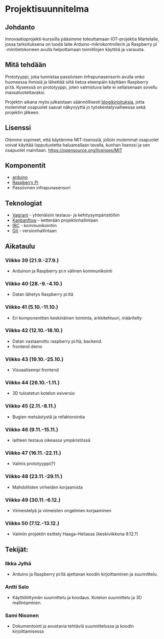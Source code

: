 # Projektisuunnitelma


## Johdanto

Innovaatioprojekti-kurssilla pääsimme toteuttamaan IOT-projektia Martelalle, jossa tarkoituksena on luoda laite Arduino-mikrokontrollerin ja Raspberry pi -minitietokoneen avulla helpottamaan toimitilojen käyttöä ja varausta.

## Mitä tehdään

Prototyyppi, joka tunnistaa passiivisen infrapunasensorin avulla onko huoneessa  ihmisiä ja lähettää siitä tietoa eteenpäin käyttäen Raspberry pi:tä.
Kyseessä on prototyyppi, joten valmistuva laite ei sellaisenaan sovellu massatuotettavaksi.

Projektin aikana myös julkaistaan säännöllisesti [blogikirjoituksia](https://officeiot.wordpress.com/), jotta molemmat osapuolet saavat näkyvyyttä jo työskentelyvaiheessa sekä projektin jälkeen.

## Lisenssi

Olemme sopineet, että käytämme MIT-lisenssiä, jolloin molemmat osapuolet voivat käyttää lopputuotetta haluamallaan tavalla, kunhan lisenssi ja sen osapuolet mainitaan. https://opensource.org/licenses/MIT 

## Komponentit

* [arduino](https://www.arduino.cc)
* [Raspberry Pi](https://www.raspberrypi.org)
* Passiivinen infrapunasensori

## Teknologiat

* [Vagrant](https://www.vagrantup.com/) - yhtenäisiin testaus- ja kehitysympäristöihin
* [Kanbanflow](https://kanbanflow.com) - ketterään projektinhallintaan
* [IRC](https://en.wikipedia.org/wiki/Internet_Relay_Chat) - kommunikointiin
* [Git](https://git-scm.com/) - versionhallintaan

## Aikataulu

### Viikko 39 (21.9.-27.9.)
* Arduinon ja Raspberry pi:n välinen kommunikointi

### Viikko 40 (28.-9.-4.10.)
* Datan lähetys Raspberry pi:ltä 

### Viikko 41 (5.10.-11.10.)
* Eri komponenttien keskinäinen toiminta, arkkitehtuuri, määritelty

### Viikko 42 (12.10.-18.10.)
* Datan vastaanotto raspberry pi:ltä, backend. 
* frontend demo

### Viikko 43 (19.10.-25.10.)
* Visuaalisempi frontend

### Viikko 44 (26.10.-1.11.)
* 3D tulostetun kotelon esiversio

### Viikko 45 (2.11.-8.11.)
* Bugien metsästystä ja refaktorointia

### Viikko 46 (9.11.-15.11.)
* laitteen testaus oikeassa ympäristössä

### Viikko 47 (16.11.-22.11.)
* Valmis prototyyppi(?)

### Viikko 48 (23.11.-29.11.)
* Mahdollisten virheiden korjaamista

### Viikko 49 (30.11.-6.12.)
* Viimeistelyä ja viimeisten ongelmien korjaaminen

### Viikko 50 (7.12.-13.12.)
* Valmiin projektin esittely Haaga-Heliassa (keskiviikkona 9.12.?)


## Tekijät:

### Ilkka Jylhä
* Arduino ja Raspberry pi:llä ajettavan koodin kirjoittaminen ja suunnittelu.
### Antti Salo
* Käyttöliittymän suunnittelu ja koodaus. Kotelon suunnittelu ja 3D mallintaminen. 
### Sami Nisonen
* Dokumentointi ja avustavia tehtäviä suunnittelussa ja koodin kirjoittamisessa

